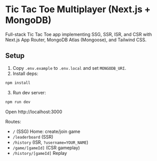 # Tic Tac Toe Multiplayer (Next.js + MongoDB)

Full-stack Tic Tac Toe app implementing SSG, SSR, ISR, and CSR with Next.js App Router, MongoDB Atlas (Mongoose), and Tailwind CSS.

## Setup

1. Copy `.env.example` to `.env.local` and set `MONGODB_URI`.
2. Install deps:

```bash
npm install
```

3. Run dev server:

```bash
npm run dev
```

Open http://localhost:3000

Routes:
- `/` (SSG) Home: create/join game
- `/leaderboard` (SSR)
- `/history` (ISR, `?username=YOUR_NAME`)
- `/game/[gameId]` (CSR gameplay)
- `/history/[gameId]` Replay
